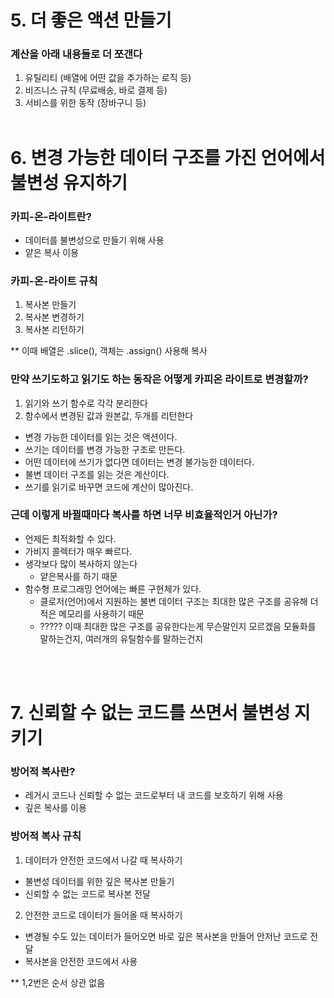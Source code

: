 
# 5. 더 좋은 액션 만들기

### 계산을 아래 내용들로 더 쪼갠다

1. 유틸리티 (배열에 어떤 값을 추가하는 로직 등)
2. 비즈니스 규칙 (무료배송, 바로 결제 등)
3. 서비스를 위한 동작 (장바구니 등)
<br></br>

# 6. 변경 가능한 데이터 구조를 가진 언어에서 불변성 유지하기

### 카피-온-라이트란?
- 데이터를 불변성으로 만들기 위해 사용
- 얕은 복사 이용

### 카피-온-라이트 규칙
1. 복사본 만들기
2. 복사본 변경하기
3. 복사본 리턴하기

** 이때 배열은 .slice(), 객체는 .assign() 사용해 복사

### 만약 쓰기도하고 읽기도 하는 동작은 어떻게 카피온 라이트로 변경할까?

1. 읽기와 쓰기 함수로 각각 분리한다
2. 함수에서 변경된 값과 원본값, 두개를 리턴한다


- 변경 가능한 데이터를 읽는 것은 액션이다.
- 쓰기는 데이터를 변경 가능한 구조로 만든다.
- 어떤 데이터에 쓰기가 없다면 데이터는 변경 불가능한 데이터다.
- 불변 데이터 구조를 읽는 것은 계산이다.
- 쓰기를 읽기로 바꾸면 코드에 계산이 많아진다.



### 근데 이렇게 바뀔때마다 복사를 하면 너무 비효율적인거 아닌가?
- 언제든 최적화할 수 있다.
- 가비지 콜렉터가 매우 빠르다.
- 생각보다 많이 복사하지 않는다
   - 얕은복사를 하기 때문
- 함수형 프로그래밍 언어에는 빠른 구현체가 있다.
  - 클로저(언어)에서 지원하는 불변 데이터 구조는 최대한 많은 구조를 공유해 더 적은 메모리를 사용하기 때문
  - ????? 이때 최대한 많은 구조를 공유한다는게 무슨말인지 모르겠음 모듈화를 말하는건지, 여러개의 유틸함수를 말하는건지

<br></br>

# 7. 신뢰할 수 없는 코드를 쓰면서 불변성 지키기

### 방어적 복사란?
- 레거시 코드나 신뢰할 수 없는 코드로부터 내 코드를 보호하기 위해 사용
- 깊은 복사를 이용

### 방어적 복사 규칙
1. 데이터가 안전한 코드에서 나갈 때 복사하기
- 불변성 데이터를 위한 깊은 복사본 만들기
- 신뢰할 수 없는 코드로 복사본 전달 

2. 안전한 코드로 데이터가 들어올 때 복사하기
- 변경될 수도 있는 데이터가 들어오면 바로 깊은 복사본을 만들어 안저난 코드로 전달
- 복사본을 안전한 코드에서 사용

** 1,2번은 순서 상관 없음
